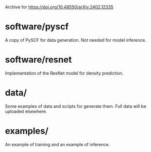 Archive for https://doi.org/10.48550/arXiv.2402.12335

# software/pyscf
A copy of PySCF for data generation. Not needed for model inference.

# software/resnet
Implementation of the ResNet model for density prediction.

# data/
Some examples of data and scripts for generate them. Full data will be uploaded elsewhere.

# examples/
An example of training and an example of inference.
